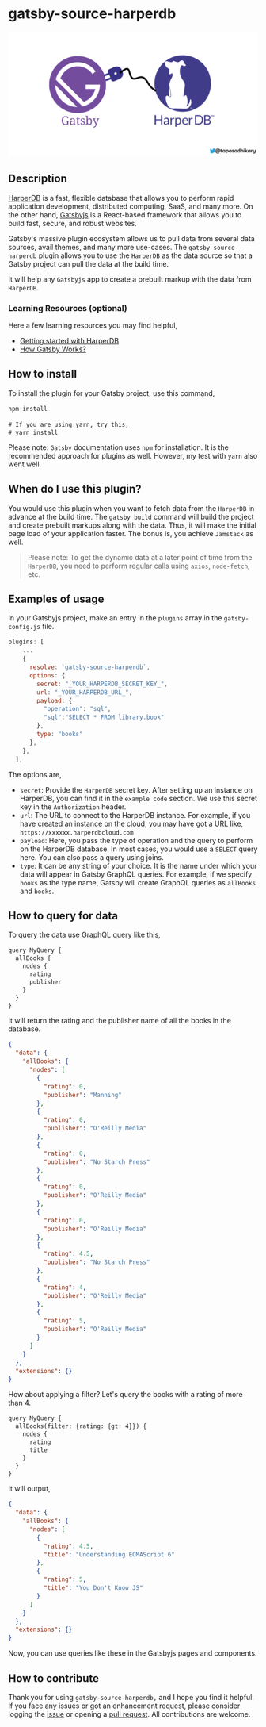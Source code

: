 # gatsby-source-harperdb

<p align="center">
    <img src="./soacial.png" alt="social">
</p>

## Description

[HarperDB](https://harperdb.io/) is a fast, flexible database that allows you to perform rapid application development, distributed computing, SaaS, and many more. On the other hand, [Gatsbyjs](https://www.gatsbyjs.com/) is a React-based framework that allows you to build fast, secure, and robust websites.

Gatsby's massive plugin ecosystem allows us to pull data from several data sources, avail themes, and many more use-cases. The `gatsby-source-harperdb` plugin allows you to use the `HarperDB` as the data source so that a Gatsby project can pull the data at the build time.

It will help any `Gatsbyjs` app to create a prebuilt markup with the data from `HarperDB`.

### Learning Resources (optional)

Here a few learning resources you may find helpful,

- [Getting started with HarperDB](https://studio.harperdb.io/sign-up)
- [How Gatsby Works?](https://www.gatsbyjs.com/how-it-works/)

## How to install

To install the plugin for your Gatsby project, use this command,

```shell
npm install

# If you are using yarn, try this,
# yarn install
```

Please note: `Gatsby` documentation uses `npm` for installation. It is the recommended approach for plugins as well. However, my test with `yarn` also went well.
## When do I use this plugin?

You would use this plugin when you want to fetch data from the `HarperDB` in advance at the build time. The `gatsby build` command will build the project and create prebuilt markups along with the data. Thus, it will make the initial page load of your application faster. The bonus is, you achieve `Jamstack` as well.

> Please note: To get the dynamic data at a later point of time from the `HarperDB`, you need to perform regular calls using `axios`, `node-fetch`, etc.
## Examples of usage
In your Gatsbyjs project, make an entry in the `plugins` array in the `gatsby-config.js` file.

```js
plugins: [
    ...
    {
      resolve: `gatsby-source-harperdb`,
      options: {
        secret: "_YOUR_HARPERDB_SECRET_KEY_",
        url: "_YOUR_HARPERDB_URL_",
        payload: {
          "operation": "sql",
          "sql":"SELECT * FROM library.book"
        },
        type: "books"
      },
    },
  ],
```
The options are,
- `secret`: Provide the `HarperDB` secret key. After setting up an instance on HarperDB, you can find it in the `example code` section. We use this secret key in the `Authorization` header.
- `url`: The URL to connect to the HarperDB instance. For example, if you have created an instance on the cloud, you may have got a URL like, `https://xxxxxx.harperdbcloud.com`
- `payload`: Here, you pass the type of operation and the query to perform on the HarperDB database. In most cases, you would use a `SELECT` query here. You can also pass a query using joins.
- `type`: It can be any string of your choice. It is the name under which your data will appear in Gatsby GraphQL queries. For example, if we specify `books` as the type name, Gatsby will create GraphQL queries as `allBooks` and `books`.

## How to query for data

To query the data use GraphQL query like this,

```gql
query MyQuery {
  allBooks {
    nodes {
      rating
      publisher
    }
  }
}
```
It will return the rating and the publisher name of all the books in the database.

```json
{
  "data": {
    "allBooks": {
      "nodes": [
        {
          "rating": 0,
          "publisher": "Manning"
        },
        {
          "rating": 0,
          "publisher": "O'Reilly Media"
        },
        {
          "rating": 0,
          "publisher": "No Starch Press"
        },
        {
          "rating": 0,
          "publisher": "O'Reilly Media"
        },
        {
          "rating": 0,
          "publisher": "O'Reilly Media"
        },
        {
          "rating": 4.5,
          "publisher": "No Starch Press"
        },
        {
          "rating": 4,
          "publisher": "O'Reilly Media"
        },
        {
          "rating": 5,
          "publisher": "O'Reilly Media"
        }
      ]
    }
  },
  "extensions": {}
}
```
How about applying a filter? Let's query the books with a rating of more than 4.

```gql
query MyQuery {
  allBooks(filter: {rating: {gt: 4}}) {
    nodes {
      rating
      title
    }
  }
}
```
It will output,

```json
{
  "data": {
    "allBooks": {
      "nodes": [
        {
          "rating": 4.5,
          "title": "Understanding ECMAScript 6"
        },
        {
          "rating": 5,
          "title": "You Don't Know JS"
        }
      ]
    }
  },
  "extensions": {}
}
```
Now, you can use queries like these in the Gatsbyjs pages and components.
## How to contribute

Thank you for using `gatsby-source-harperdb,` and I hope you find it helpful. If you face any issues or got an enhancement request, please consider logging the [issue](https://github.com/atapas/gatsby-source-harperdb/issues) or opening a [pull request](https://github.com/atapas/gatsby-source-harperdb/pulls). All contributions are welcome.
